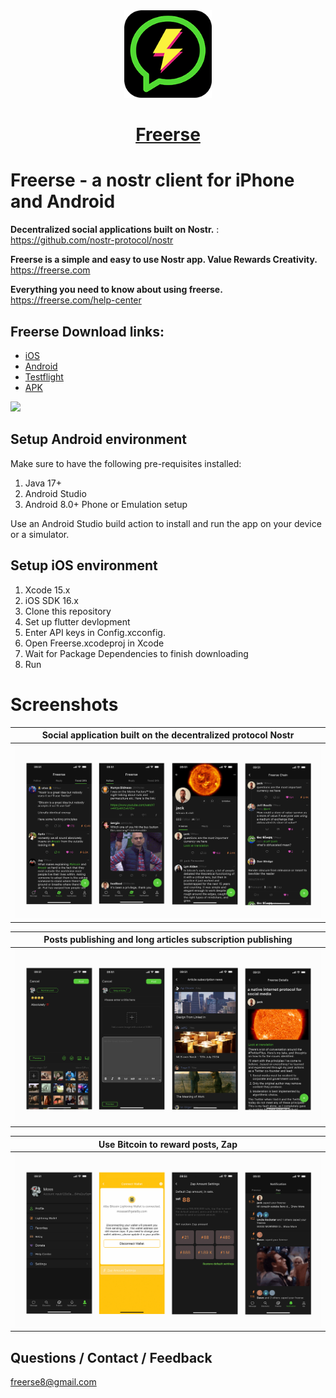 <div align="center">

<a href="https://Freerse.com">
    <img src="./screenshots/Freerse180.png" alt="Freerse Logo" title="Freerse logo" width="140"/>
    <h1>Freerse</h1>
</a>

</div>

# Freerse - a nostr client for  iPhone and Android

**Decentralized social applications built on Nostr.** : https://github.com/nostr-protocol/nostr

**Freerse is a simple and easy to use Nostr app.  Value Rewards Creativity.** https://freerse.com 

**Everything you need to know about using freerse.** https://freerse.com/help-center


## Freerse Download links:
-  [iOS](https://apps.apple.com/au/app/freerse/id6450604093)
-  [Android](https://play.google.com/store/apps/details?id=com.apps.freerse)
-  [Testflight](https://testflight.apple.com/join/IbJTYBAa)
-  [APK](https://github.com/Freerse/Freerse/releases/tag/v1.5.11)


![](https://Freerse.com/screenshots/160/Freerse-release.jpg)


## Setup Android environment

Make sure to have the following pre-requisites installed:
1. Java 17+
2. Android Studio
3. Android 8.0+ Phone or Emulation setup


Use an Android Studio build action to install and run the app on your device or a simulator.

## Setup iOS environment

1. Xcode 15.x
2. iOS SDK 16.x
3. Clone this repository
4. Set up flutter devlopment 
5. Enter API keys in Config.xcconfig. 
6. Open Freerse.xcodeproj in Xcode
7. Wait for Package Dependencies to finish downloading
8. Run

# Screenshots

| Social application built on the decentralized protocol Nostr |  
|-------------------------------------------|
| ![Home Freerse](./screenshots/1.png) | 

| Posts publishing and long articles subscription publishing |  
|-------------------------------------------|
| ![Publish Freerse](./screenshots/2.png) |

| Use Bitcoin to reward posts, Zap |  
|-------------------------------------------|
| ![User Zap](./screenshots/3.png) |


## Questions / Contact / Feedback

freerse8@gmail.com
